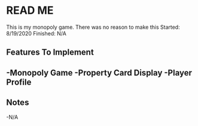 # READ ME
This is my monopoly game. There was no reason to make this
Started: 8/19/2020
Finished: N/A

## Features To Implement
-Monopoly Game
-Property Card Display
-Player Profile
-

## Notes
-N/A
